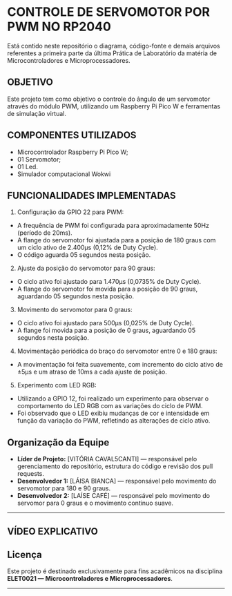 # **CONTROLE DE SERVOMOTOR POR PWM NO RP2040**

Está contido neste repositório o diagrama, código-fonte e demais arquivos referentes a primeira parte da última Prática de Laboratório da matéria de Microcontroladores e Microprocessadores.

## **OBJETIVO**

Este projeto tem como objetivo o controle do ângulo de um servomotor através do módulo PWM, utilizando um Raspberry Pi Pico W e ferramentas de simulação virtual.

## **COMPONENTES UTILIZADOS**

- Microcontrolador Raspberry Pi Pico W;
- 01 Servomotor;
- 01 Led.
- Simulador computacional Wokwi

## **FUNCIONALIDADES IMPLEMENTADAS**

1. Configuração da GPIO 22 para PWM:
- A frequência de PWM foi configurada para aproximadamente 50Hz (período de 20ms).
- A flange do servomotor foi ajustada para a posição de 180 graus com um ciclo ativo de 2.400µs (0,12% de Duty Cycle).
- O código aguarda 05 segundos nesta posição.

2. Ajuste da posição do servomotor para 90 graus:
- O ciclo ativo foi ajustado para 1.470µs (0,0735% de Duty Cycle).
- A flange do servomotor foi movida para a posição de 90 graus, aguardando 05 segundos nesta posição.

3. Movimento do servomotor para 0 graus:
- O ciclo ativo foi ajustado para 500µs (0,025% de Duty Cycle).
- A flange foi movida para a posição de 0 graus, aguardando 05 segundos nesta posição.

4. Movimentação periódica do braço do servomotor entre 0 e 180 graus:
- A movimentação foi feita suavemente, com incremento do ciclo ativo de ±5µs e um atraso de 10ms a cada ajuste de posição.

5. Experimento com LED RGB:
- Utilizando a GPIO 12, foi realizado um experimento para observar o comportamento do LED RGB com as variações do ciclo de PWM.
- Foi observado que o LED exibiu mudanças de cor e intensidade em função da variação do PWM, refletindo as alterações de ciclo ativo.

## Organização da Equipe
- **Líder de Projeto:** [VITÓRIA CAVAL5CANTI] — responsável pelo gerenciamento do repositório, estrutura do código e revisão dos pull requests.
- **Desenvolvedor 1:** [LÁISA BIANCA] — responsável pelo movimento do servomotor para 180 e 90 graus.
- **Desenvolvedor 2:** [LAÍSE CAFÉ] — responsável pelo movimento do servomor para 0 graus e o movimento continuo suave.

---

## **VÍDEO EXPLICATIVO**


## Licença
Este projeto é destinado exclusivamente para fins acadêmicos na disciplina **ELET0021 — Microcontroladores e Microprocessadores**.

---
